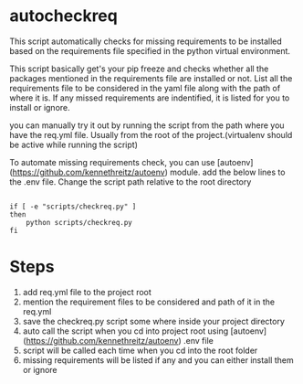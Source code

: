 # autocheckreq
This script automatically checks for missing requirements to be installed based on the requirements file specified in the python virtual environment.

This script basically get's your pip freeze and checks whether all the packages mentioned in the requirements file are installed or not. List all the requirements file to be considered in the yaml file along with the path of where it is. If any missed requirements are indentified, it is listed for you to install or ignore.

you can manually try it out by running the script from the path where you have the req.yml file. Usually from the root of the project.(virtualenv should be active while running the script)

To automate missing requirements check, you can use [autoenv] (https://github.com/kennethreitz/autoenv) module.
add the below lines to the .env file. Change the script path relative to the root directory

<pre><code>
if [ -e "scripts/checkreq.py" ]
then
    python scripts/checkreq.py
fi
</code></pre>

# Steps
1. add req.yml file to the project root
2. mention the requirement files to be considered and path of it in the req.yml
3. save the checkreq.py script some where inside your project directory
4. auto call the script when you cd into project root using [autoenv] (https://github.com/kennethreitz/autoenv) .env file
5. script will be called each time when you cd into the root folder
5. missing requirements will be listed if any and you can either install them or ignore

